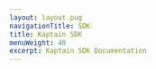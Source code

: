 ```yaml
---
layout: layout.pug
navigationTitle: SDK
title: Kaptain SDK
menuWeight: 40
excerpt: Kaptain SDK Documentation
---
```


